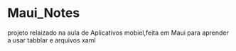 # Maui_Notes
projeto relaizado na aula de Aplicativos mobiel,feita em Maui para aprender a usar tabblar e arquivos xaml
